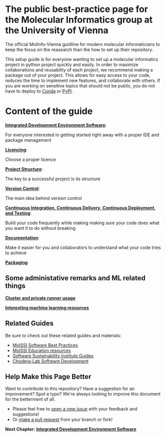 # The public best-practice page for the Molecular Informatics group at the University of Vienna

The official MolInfo-Vienna guidline for modern molecular informaticians to keep the focus on the reasearch than the how to set up their repository.

This setup guide is for everyone wanting to set up a molecular informatics project in python project quickly and easily.
In order to maximize collaborations and reusability of each project, we recommend making a package out of your project.
This allows for easy access to your code, reduces the time to implement new features, and collaborate with others. 
If you are working on sensitive topics that should not be public, you do not have to deploy to [Conda](https://anaconda.org/) or [PyPI](https://pypi.org/).

# Content of the guide

[__Integrated Development Environment Software__](/IDE.md):

For everyone interested in getting started right away with a proper IDE and package management

[__Licencing__](/LICENCING.md):

Choose a proper licence

[__Project Structure__](/PROJECT_STRUCTURE.md):

The key to a successful project is its structure

[__Version Control__](/VERSION_CONTROL.md): 

The main idea behind version control

[__Continuous Integration, Continuous Delivery, Continuous Deployment, and Testing__](/CI_CD_TEST.md):

Build your code frequently while making making sure your code does what you want it to do without breaking

[__Documentation__](/DOCUMENTATION.md):

Make it easier for you and collaborators to understand what your code tries to achieve

[__Packaging__](/PACKAGING.md)


## Some administative remarks and ML related things
[__Cluster and private runner usage__](/ADMINISTRATION.md)

[__Interesting machine learning resources__](/ML.md)

## Related Guides

Be sure to check out these related guides and materials:
* [MolSSI Software Best Practices](https://molssi.org/education/best-practices/)
* [MolSSI Education resources](https://molssi-education.github.io/resources.html)
* [Software Sustainability Institute Guides](https://software.ac.uk/resources/guides)
* [Chodera-Lab Software Development](https://github.com/choderalab/software-development/blob/master/README.md)

## Help Make this Page Better

Want to contribute to this repository? Have a suggestion for an improvement?
Spot a typo? We're always looking to improve this document for the betterment of all.

* Please feel free to [open a new issue](https://github.com/molinfo-vienna/software-development/issues/new) with your feedback and suggestions!
* Or [make a pull request](https://github.com/molinfo-vienna/software-development/compare) from your branch or fork!

__Next Chapter:__ [__Integrated Development Environment Software__](/IDE.md)